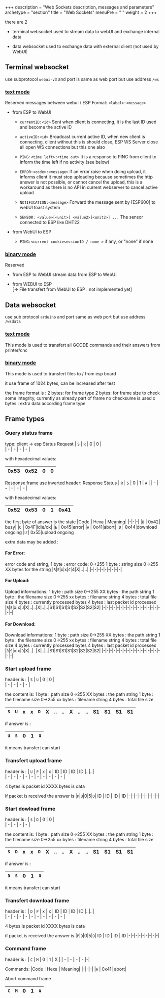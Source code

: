 +++
description = "Web Sockets description, messages and parameters"
archetype = "section"
title = "Web Sockets"
menuPre = "<i class='fas fa-plug'></i> "
weight = 2
+++

there are 2

-   terminal websocket
    used to stream data to webUI and exchange internal data

-   data websocket
    used to exchange data with external client (not used by WebUI)

## Terminal websocket

use subprotocol `webui-v3` and port is same as web port but use address `/ws`
 
### <u>text mode</u>

Reserved
messages between webui / ESP
Format: `<label>:<message>`

-   from ESP to WebUI

    -   `currentID:<id>`
        Sent when client is connecting, it is the last ID used and become the active ID

    -   `activeID:<id>`
        Broadcast current active ID, when new client is connecting, client without this is <id> should close, ESP WS Server close all open WS connections but this one also

    -   `PING:<time left>:<time out>`
        It is a response to PING from client to inform the time left if no activity (see below)

    -   `ERROR:<code>:<message>`
        If an error raise when doing upload, it informs client it must stop uploading because sometimes the http answer is not possible,
        or cannot cancel the upload, this is a workaround as there is no API in current webserver to cancel active upload

    -   `NOTIFICATION:<message>`
        Forward the message sent by [ESP600] to webUI toast system

    -   `SENSOR: <value>[<unit>] <value2>[<unit2>] ...`
        The sensor connected to ESP like DHT22

-   from WebUI to ESP
    -   `PING:<current cookiesessionID / none >` if any, or "none" if none

### <u>binary mode</u>

Reserved

-   from ESP to WebUI
    stream data from ESP to WebUI

-   from WEBUI to ESP  
    [-> File transfert from WebUI to ESP : not implemented yet]

## Data websocket

use sub protocol `arduino` and port same as web port but use address `/wsdata`

### <u>text mode</u>

This mode is used to transfert all GCODE commands and their answers from printer/cnc

### <u>binary mode</u>

This mode is used to transfert files to / from esp board

it use frame of 1024 bytes, can be increased after test

the frame format is :
 2 bytes: for frame type
 2 bytes: for frame size to check some integrity, currently as already part of frame no checksume is used
 x bytes : extra data according frame type

 ## Frame types

 ### Query status frame  
 type: client -> esp
  Status Request
  | `S` | `R` | 0 | 0 |   
  | - | - | - | - |

with hexadecimal values: 

  |0x53 | 0x52 | 0 | 0 |   
  | - | - | - | - |
 

 Response frame use inverted header:
Response Status
 | `R` | `S` | 0 | 1 | `A` |
 | - | - | - | - | - |

with hexadecimal values: 

 | 0x52 | 0x53 | 0 | 1 | 0x41 |
 | - | - | - | - | - |

the first byte of answer is the state
|Code | Hexa | Meaning|
|-|-|-|
|`B` | 0x42| busy|
|`O` | 0x4F|idle/ok|
|`E` | 0x45|error|
|`A` | 0x41|abort|
|`D` | 0x44|download ongoing
|`U` | 0x55|upload ongoing

extra data may be added :

#### For Error:
error code and string, 
1 byte : error code: 0->255
1 byte : string size 0->255
XX bytes for the string
|`R`|`S`|x|x|`C`|4|X|..|..|
|-|-|-|-|-|-|-|-|-|


#### For Upload:
Upload informations: 
1 byte : path size 0->255
XX bytes : the path string
1 byte : the filename size 0->255
xx bytes : filename string
4 bytes : total file size
4 bytes : currently processed bytes
4 bytes : last packet id processed
|`R`|`S`|x|x|`U`|X|..|..|X|..|..|S1|S1|S1|S1|S2|S2|S2|S2|
|-|-|-|-|-|-|-|-|-|-|-|-|-|-|-|-|-|-|-|


#### For Download:
Download informations:
1 byte : path size 0->255
XX bytes : the path string
1 byte : the filename size 0->255
xx bytes : filename string
4 bytes : total file size
4 bytes : currently processed bytes
4 bytes : last packet id processed
|`R`|`S`|x|x|`D`|X|..|..|X|..|..|S1|S1|S1|S1|S2|S2|S2|S2|
|-|-|-|-|-|-|-|-|-|-|-|-|-|-|-|-|-|-|-|


### Start upload frame
header is : 
| `S` | `U` | 0 | 0 |   
| - | - | - | - |

the content is: 
1 byte : path size 0->255
XX bytes : the path string
1 byte : the filename size 0->255
xx bytes : filename string
4 bytes : total file size 

|`S`|`U`|x|x|`D`|X|..|..|X|..|..|S1|S1|S1|S1|
|-|-|-|-|-|-|-|-|-|-|-|-|-|-|-|

if answer is :

|`U`|`S`|0|1|`O`|
|-|-|-|-|-|

it means transfert can start


### Transfert upload frame
header is :
| `U` | `P` | x | x | ID | ID | ID | ID |..|..|  
| - | - | - | - | - | - | - | - | - | - |

4 bytes is packet id
XXXX bytes is data

if packet is received the answer is 
|`P`|`U`|0|5|`O`| ID | ID | ID | ID 
|-|-|-|-|-|-|-|-|-|


### Start dowload frame
header is :
| `S` | `D` | 0 | 0 |   
| - | - | - | - |

the content is: 
1 byte : path size 0->255
XX bytes : the path string
1 byte : the filename size 0->255
xx bytes : filename string
4 bytes : total file size 

|`S`|`D`|x|x|`D`|X|..|..|X|..|..|S1|S1|S1|S1|
|-|-|-|-|-|-|-|-|-|-|-|-|-|-|-|

if answer is :

|`D`|`S`|0|1|`O`|
|-|-|-|-|-|

it means transfert can start


### Transfert download frame
header is :
| `D` | `P` | x | x | ID | ID | ID | ID |..|..|  
| - | - | - | - | - | - | - | - | - | - |

4 bytes is packet id
XXXX bytes is data

if packet is received the answer is 
|`P`|`D`|0|5|`O`| ID | ID | ID | ID 
|-|-|-|-|-|-|-|-|-|


### Command frame
header is :
| `C` | `M` | 0 | 1 | X |
| - | - | - | - |-|

Commands:
|Code | Hexa | Meaning|
|-|-|-|
|`A` | 0x41| abort|

Abort command frame 

| `C` | `M` | 0 | 1 | `A` |
| - | - | - | - |-|
